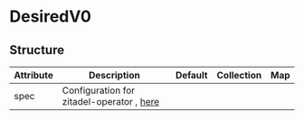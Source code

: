 # DesiredV0 
 

## Structure 
 

| Attribute | Description                                               | Default | Collection | Map  |
| --------- | --------------------------------------------------------- | ------- | ---------- | ---  |
| spec      | Configuration for zitadel-operator , [here](Spec/Spec.md) |         |            |      |